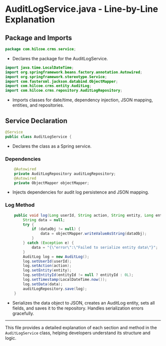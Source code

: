 # AuditLogService.java - Line-by-Line Explanation

## Package and Imports
```java
package com.hilcoe.crms.service;
```
- Declares the package for the AuditLogService.

```java
import java.time.LocalDateTime;
import org.springframework.beans.factory.annotation.Autowired;
import org.springframework.stereotype.Service;
import com.fasterxml.jackson.databind.ObjectMapper;
import com.hilcoe.crms.entity.AuditLog;
import com.hilcoe.crms.repository.AuditLogRepository;
```
- Imports classes for date/time, dependency injection, JSON mapping, entities, and repositories.

## Service Declaration
```java
@Service
public class AuditLogService {
```
- Declares the class as a Spring service.

### Dependencies
```java
    @Autowired
    private AuditLogRepository auditLogRepository;
    @Autowired
    private ObjectMapper objectMapper;
```
- Injects dependencies for audit log persistence and JSON mapping.

### Log Method
```java
    public void log(Long userId, String action, String entity, Long entityId, Object dataObj) {
        String data = null;
        try {
            if (dataObj != null) {
                data = objectMapper.writeValueAsString(dataObj);
            }
        } catch (Exception e) {
            data = "{\"error\":\"Failed to serialize entity data\"}";
        }
        AuditLog log = new AuditLog();
        log.setUserId(userId);
        log.setAction(action);
        log.setEntity(entity);
        log.setEntityId(entityId != null ? entityId : 0L);
        log.setTimestamp(LocalDateTime.now());
        log.setData(data);
        auditLogRepository.save(log);
    }
```
- Serializes the data object to JSON, creates an AuditLog entity, sets all fields, and saves it to the repository. Handles serialization errors gracefully.

---

This file provides a detailed explanation of each section and method in the `AuditLogService` class, helping developers understand its structure and logic.
